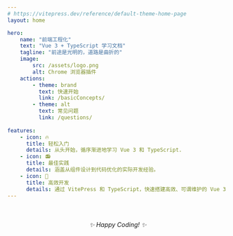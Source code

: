 ```yaml
---
# https://vitepress.dev/reference/default-theme-home-page
layout: home

hero:
    name: "前端工程化"
    text: "Vue 3 + TypeScript 学习文档"
    tagline: "前途是光明的，道路是曲折的"
    image:
        src: /assets/logo.png
        alt: Chrome 浏览器插件
    actions: 
        - theme: brand
          text: 快速开始
          link: /basicConcepts/
        - theme: alt
          text: 常见问题
          link: /questions/
          
features: 
    - icon: 🔥
      title: 轻松入门
      details: 从头开始，循序渐进地学习 Vue 3 和 TypeScript.
    - icon: 📻
      title: 最佳实践
      details: 涵盖从组件设计到代码优化的实际开发经验。
    - icon: 🚀
      title: 高效开发
      details: 通过 VitePress 和 TypeScript，快速搭建高效、可谓维护的 Vue 3 应用。
---
```


<div style="text-align: center; margin-top: 50px;">
    <em>✨ Happy Coding! ✨</em>
</div>


          
